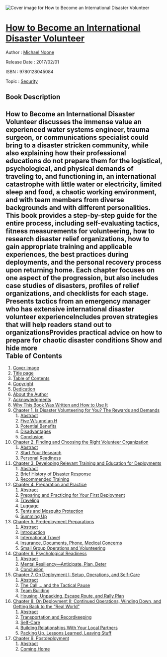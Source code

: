 ![Cover image for How to Become an International Disaster Volunteer](https://imgdetail.ebookreading.net/cover/cover/security/EB9780128045084.jpg)

[How to Become an International Disaster Volunteer](https://ebookreading.net/view/book/How+to+Become+an+International+Disaster+Volunteer-EB9780128045084_1.html "How to Become an International Disaster Volunteer")
====================================================================================================================

Author : [Michael Noone](https://ebookreading.net/search/author/Michael+Noone)

Release Date : 2017/02/01

ISBN : 9780128045084

Topic : [Security](https://ebookreading.net/search/category/security)

Book Description
-----------------

 How to Become an International Disaster Volunteer discusses the immense value an experienced water systems engineer, trauma surgeon, or communications specialist could bring to a disaster stricken community, while also explaining how their professional educations do not prepare them for the logistical, psychological, and physical demands of traveling to, and functioning in, an international catastrophe with little water or electricity, limited sleep and food, a chaotic working environment, and with team members from diverse backgrounds and with different personalities. 
This book provides a step-by-step guide for the entire process, including self-evaluating tactics, fitness measurements for volunteering, how to research disaster relief organizations, how to gain appropriate training and applicable experiences, the best practices during deployments, and the personal recovery process upon returning home.
Each chapter focuses on one aspect of the progression, but also includes case studies of disasters, profiles of relief organizations, and checklists for each stage.
Presents tactics from an emergency manager who has extensive international disaster volunteer experienceIncludes proven strategies that will help readers stand out to organizationsProvides practical advice on how to prepare for chaotic disaster conditions        Show and hide more                
Table of Contents
-----------------

1. [Cover image](https://ebookreading.net/view/book/How+to+Become+an+International+Disaster+Volunteer-EB9780128045084_1.html)
1. [Title page](https://ebookreading.net/view/book/How+to+Become+an+International+Disaster+Volunteer-EB9780128045084_2.html)
1. [Table of Contents](https://ebookreading.net/view/book/How+to+Become+an+International+Disaster+Volunteer-EB9780128045084_3.html)
1. [Copyright](https://ebookreading.net/view/book/How+to+Become+an+International+Disaster+Volunteer-EB9780128045084_4.html)
1. [Dedication](https://ebookreading.net/view/book/How+to+Become+an+International+Disaster+Volunteer-EB9780128045084_5.html#ded001titl)
1. [About the Author](https://ebookreading.net/view/book/How+to+Become+an+International+Disaster+Volunteer-EB9780128045084_6.html#bio001titl)
1. [Acknowledgments](https://ebookreading.net/view/book/How+to+Become+an+International+Disaster+Volunteer-EB9780128045084_7.html#ack001titl)
1. [Why This Book Was Written and How to Use It](https://ebookreading.net/view/book/How+to+Become+an+International+Disaster+Volunteer-EB9780128045084_8.html#tit0010)
1. [Chapter 1. Is Disaster Volunteering for You? The Rewards and Demands](https://ebookreading.net/view/book/How+to+Become+an+International+Disaster+Volunteer-EB9780128045084_9.html#chp001titl)
    1. [Abstract](https://ebookreading.net/view/book/How+to+Become+an+International+Disaster+Volunteer-EB9780128045084_9.html#st0010)
    1. [Five W’s and an H](https://ebookreading.net/view/book/How+to+Become+an+International+Disaster+Volunteer-EB9780128045084_9.html#st0020)
    1. [Potential Benefits](https://ebookreading.net/view/book/How+to+Become+an+International+Disaster+Volunteer-EB9780128045084_9.html#st0025)
    1. [Disadvantages](https://ebookreading.net/view/book/How+to+Become+an+International+Disaster+Volunteer-EB9780128045084_9.html#st0050)
    1. [Conclusion](https://ebookreading.net/view/book/How+to+Become+an+International+Disaster+Volunteer-EB9780128045084_9.html#st0085)
1. [Chapter 2. Finding and Choosing the Right Volunteer Organization](https://ebookreading.net/view/book/How+to+Become+an+International+Disaster+Volunteer-EB9780128045084_10.html#chp002titl)
    1. [Abstract](https://ebookreading.net/view/book/How+to+Become+an+International+Disaster+Volunteer-EB9780128045084_10.html#st0010)
    1. [Start Your Research](https://ebookreading.net/view/book/How+to+Become+an+International+Disaster+Volunteer-EB9780128045084_10.html#st0020)
    1. [Personal Readiness](https://ebookreading.net/view/book/How+to+Become+an+International+Disaster+Volunteer-EB9780128045084_10.html#st0040)
1. [Chapter 3. Developing Relevant Training and Education for Deployments](https://ebookreading.net/view/book/How+to+Become+an+International+Disaster+Volunteer-EB9780128045084_11.html#chp003titl)
    1. [Abstract](https://ebookreading.net/view/book/How+to+Become+an+International+Disaster+Volunteer-EB9780128045084_11.html#st0010)
    1. [Brief History of Disaster Response](https://ebookreading.net/view/book/How+to+Become+an+International+Disaster+Volunteer-EB9780128045084_11.html#st0020)
    1. [Recommended Training](https://ebookreading.net/view/book/How+to+Become+an+International+Disaster+Volunteer-EB9780128045084_11.html#st0105)
1. [Chapter 4. Preparation and Practice](https://ebookreading.net/view/book/How+to+Become+an+International+Disaster+Volunteer-EB9780128045084_12.html#chp004titl)
    1. [Abstract](https://ebookreading.net/view/book/How+to+Become+an+International+Disaster+Volunteer-EB9780128045084_12.html#st0010)
    1. [Preparing and Practicing for Your First Deployment](https://ebookreading.net/view/book/How+to+Become+an+International+Disaster+Volunteer-EB9780128045084_12.html#st0020)
    1. [Traveling](https://ebookreading.net/view/book/How+to+Become+an+International+Disaster+Volunteer-EB9780128045084_12.html#st0025)
    1. [Luggage](https://ebookreading.net/view/book/How+to+Become+an+International+Disaster+Volunteer-EB9780128045084_12.html#st0045)
    1. [Tents and Mosquito Protection](https://ebookreading.net/view/book/How+to+Become+an+International+Disaster+Volunteer-EB9780128045084_12.html#st0050)
    1. [Summing Up](https://ebookreading.net/view/book/How+to+Become+an+International+Disaster+Volunteer-EB9780128045084_12.html#st0065)
1. [Chapter 5. Predeployment Preparations](https://ebookreading.net/view/book/How+to+Become+an+International+Disaster+Volunteer-EB9780128045084_13.html#chp005titl)
    1. [Abstract](https://ebookreading.net/view/book/How+to+Become+an+International+Disaster+Volunteer-EB9780128045084_13.html#st0010)
    1. [Introduction](https://ebookreading.net/view/book/How+to+Become+an+International+Disaster+Volunteer-EB9780128045084_13.html#st0020)
    1. [International Travel](https://ebookreading.net/view/book/How+to+Become+an+International+Disaster+Volunteer-EB9780128045084_13.html#st0030)
    1. [Insurance, Documents, Phone, Medical Concerns](https://ebookreading.net/view/book/How+to+Become+an+International+Disaster+Volunteer-EB9780128045084_13.html#st0035)
    1. [Small Group Operations and Volunteering](https://ebookreading.net/view/book/How+to+Become+an+International+Disaster+Volunteer-EB9780128045084_13.html#st0050)
1. [Chapter 6. Psychological Readiness](https://ebookreading.net/view/book/How+to+Become+an+International+Disaster+Volunteer-EB9780128045084_14.html#chp006titl)
    1. [Abstract](https://ebookreading.net/view/book/How+to+Become+an+International+Disaster+Volunteer-EB9780128045084_14.html#st0010)
    1. [Mental Resiliency—Anticipate, Plan, Deter](https://ebookreading.net/view/book/How+to+Become+an+International+Disaster+Volunteer-EB9780128045084_14.html#st0020)
    1. [Conclusion](https://ebookreading.net/view/book/How+to+Become+an+International+Disaster+Volunteer-EB9780128045084_14.html#st0050)
1. [Chapter 7. On Deployment I: Setup, Operations, and Self-Care](https://ebookreading.net/view/book/How+to+Become+an+International+Disaster+Volunteer-EB9780128045084_15.html#chp007titl)
    1. [Abstract](https://ebookreading.net/view/book/How+to+Become+an+International+Disaster+Volunteer-EB9780128045084_15.html#st0010)
    1. [The Call … and the Tactical Pause](https://ebookreading.net/view/book/How+to+Become+an+International+Disaster+Volunteer-EB9780128045084_15.html#st0020)
    1. [Team Building](https://ebookreading.net/view/book/How+to+Become+an+International+Disaster+Volunteer-EB9780128045084_15.html#st0025)
    1. [Housing, Unpacking, Escape Route, and Rally Plan](https://ebookreading.net/view/book/How+to+Become+an+International+Disaster+Volunteer-EB9780128045084_15.html#st0035)
1. [Chapter 8. On Deployment II: Continued Operations, Winding Down, and Getting Back to the “Real World”](https://ebookreading.net/view/book/How+to+Become+an+International+Disaster+Volunteer-EB9780128045084_16.html#chp008titl)
    1. [Abstract](https://ebookreading.net/view/book/How+to+Become+an+International+Disaster+Volunteer-EB9780128045084_16.html#st0010)
    1. [Transportation and Recordkeeping](https://ebookreading.net/view/book/How+to+Become+an+International+Disaster+Volunteer-EB9780128045084_16.html#st0020)
    1. [Self-Care](https://ebookreading.net/view/book/How+to+Become+an+International+Disaster+Volunteer-EB9780128045084_16.html#st0025)
    1. [Building Relationships With Your Local Partners](https://ebookreading.net/view/book/How+to+Become+an+International+Disaster+Volunteer-EB9780128045084_16.html#st0040)
    1. [Packing Up, Lessons Learned, Leaving Stuff](https://ebookreading.net/view/book/How+to+Become+an+International+Disaster+Volunteer-EB9780128045084_16.html#st0045)
1. [Chapter 9. Postdeployment](https://ebookreading.net/view/book/How+to+Become+an+International+Disaster+Volunteer-EB9780128045084_17.html#chp009titl)
    1. [Abstract](https://ebookreading.net/view/book/How+to+Become+an+International+Disaster+Volunteer-EB9780128045084_17.html#st0010)
    1. [Coming Home](https://ebookreading.net/view/book/How+to+Become+an+International+Disaster+Volunteer-EB9780128045084_17.html#st0020)
